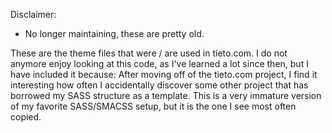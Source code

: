 Disclaimer:
- No longer maintaining, these are pretty old.

These are the theme files that were / are used in tieto.com. I do not anymore enjoy looking at this code, as I've learned a lot since then, but I have included it because: After moving off of the tieto.com project, I find it interesting how often I accidentally discover some other project that has borrowed my SASS structure as a template. This is a very immature version of my favorite SASS/SMACSS setup, but it is the one I see most often copied.
